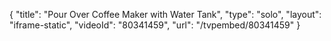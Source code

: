 {
    "title": "Pour Over Coffee Maker with Water Tank",
    "type": "solo",
    "layout": "iframe-static",
    "videoId": "80341459",
    "url": "\/tvpembed\/80341459"
}